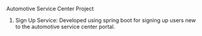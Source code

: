 Automotive Service Center Project

1. Sign Up Service: Developed using spring boot for signing up users new to the automotive service center portal.
